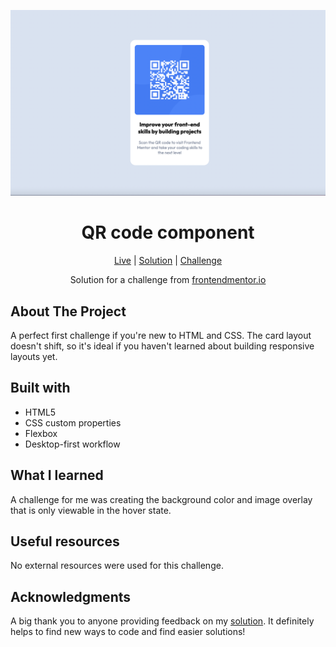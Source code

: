 ![QR code component](https://github.com/NathanRayM/QR-Code-Component/blob/main/images/QRCode%20Screenshot.png)

<h1 align="center">QR code component</h1>

<div align="center">

[Live](https://nathanraym.github.io/QR-Code-Component/)
| [Solution](https://github.com/NathanRayM/QR-Code-Component.git)
| [Challenge](https://www.frontendmentor.io/challenges/qr-code-component-iux_sIO_H)

Solution for a challenge from [frontendmentor.io](https://www.frontendmentor.io/)

</div>

## About The Project

A perfect first challenge if you're new to HTML and CSS. The card layout doesn't shift, so it's ideal if you haven't learned about building responsive layouts yet.

## Built with

- HTML5
- CSS custom properties
- Flexbox
- Desktop-first workflow

## What I learned

A challenge for me was creating the background color and image overlay that is only viewable in the hover state.

## Useful resources

No external resources were used for this challenge.

## Acknowledgments

A big thank you to anyone providing feedback on my [solution](https://www.frontendmentor.io/solutions/qr-code-component-solution-using-flex-box-4f2mois8GW). It definitely helps to find new ways to code and find easier solutions!
